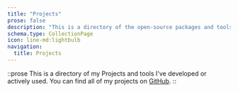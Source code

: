 ```yaml
---
title: "Projects"
prose: false
description: "This is a directory of the open-source packages and tools I've released that are actively maintained."
schema.type: CollectionPage
icon: line-md:lightbulb
navigation:
  title: Projects
---
```


::prose
This is a directory of my Projects and tools I've developed or actively used. You can find all of my projects on [GitHub](https://github.com/omgitsjan).
::

<ProjectList />
